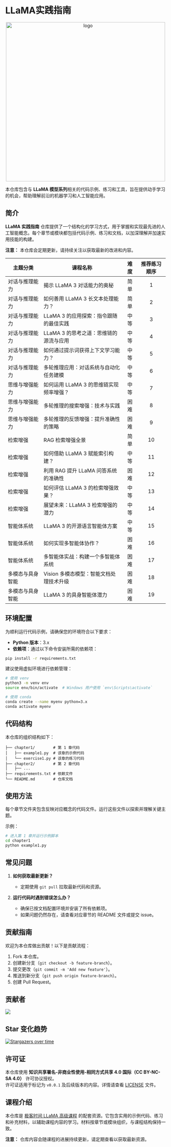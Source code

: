# LLaMA实践指南

<div align="center">
  <img src="https://github.com/user-attachments/assets/049efcd7-5b47-4933-b55a-02ec90b98489" alt="logo" height="500">
</div>

本仓库包含与 **LLaMA 模型系列**相关的代码示例、练习和工具，旨在提供动手学习的机会，帮助理解前沿的机器学习和人工智能应用。

## 简介

**LLaMA 实践指南** 仓库提供了一个结构化的学习方式，用于掌握和实现最先进的人工智能概念。每个章节或模块都包括代码示例、练习和文档，以加深理解并加速实用技能的构建。

**注意：** 本仓库会定期更新，请持续关注以获取最新的改进和内容。

| 主题分类        | 课程名称                                         | 难度     | 推荐练习顺序 |
|-----------------|------------------------------------------------|:--------:|:------------:|
| 对话与推理能力   | 揭示 LLaMA 3 对话能力的奥秘                   | 简单     |      1       |
| 对话与推理能力   | 如何善用 LLaMA 3 长文本处理能力？              | 简单     |      2       |
| 对话与推理能力   | LLaMA 3 的应用探索：指令跟随的最佳实践         | 中等     |      3       |
| 对话与推理能力   | LLaMA 3 的思考之道：思维链的源流与应用         | 中等     |      4       |
| 对话与推理能力   | 如何通过提示词获得上下文学习能力？             | 中等     |      5       |
| 对话与推理能力   | 多轮推理应用：对话系统与自动化任务建模         | 中等     |      6       |
| 思维与增强能力   | 如何运用 LLaMA 3 的思维链实现频率增强？        | 中等     |      7       |
| 思维与增强能力   | 多轮推理的搜索增强：技术与实践                 | 困难     |      8       |
| 思维与增强能力   | 多轮推理的反馈增强：提升准确性的策略           | 困难     |      9       |
| 检索增强        | RAG 检索增强全景                              | 简单     |     10       |
| 检索增强        | 如何借助 LLaMA 3 赋能索引构建？               | 中等     |     11       |
| 检索增强        | 利用 RAG 提升 LLaMA 问答系统的准确性          | 困难     |     12       |
| 检索增强        | 如何评估 LLaMA 3 的检索增强效果？             | 中等     |     13       |
| 检索增强        | 展望未来：LLaMA 3 检索增强的潜力              | 中等     |     14       |
| 智能体系统      | LLaMA 3 的开源语言智能体方案                  | 中等     |     15       |
| 智能体系统      | 如何实现多智能体协作？                        | 困难     |     16       |
| 智能体系统      | 多智能体实战：构建一个多智能体系统             | 困难     |     17       |
| 多模态与具身智能 | Vision 多模态模型：智能文档处理技术升级        | 困难     |     18       |
| 多模态与具身智能 | LLaMA 3 的具身智能体潜力                      | 困难     |     19       |


## 环境配置

为顺利运行代码示例，请确保您的环境符合以下要求：

- **Python 版本**：3.x
- **依赖项**：通过以下命令安装所需的依赖项：

```bash
pip install -r requirements.txt
```

建议使用虚拟环境进行依赖管理：

```bash
# 使用 venv
python3 -m venv env
source env/bin/activate  # Windows 用户使用 `env\Scripts\activate`

# 使用 conda
conda create --name myenv python=3.x
conda activate myenv
```

## 代码结构

本仓库的组织结构如下：

```
├── chapter1/        # 第 1 章代码
│   ├── example1.py  # 该章的示例代码
│   └── exercise1.py # 该章的练习代码
├── chapter2/        # 第 2 章代码
│   ├── ...
├── requirements.txt # 依赖文件
└── README.md        # 仓库文档
```

## 使用方法

每个章节文件夹包含反映对应概念的代码文件。运行这些文件以探索并理解关键主题。

示例：

```bash
# 进入第 1 章并运行示例脚本
cd chapter1
python example1.py
```

## 常见问题

1. **如何获取最新更新？**  
   - 定期使用 `git pull` 拉取最新代码和资源。

2. **运行代码时遇到错误怎么办？**  
   - 确保已按文档配置环境并安装了所有依赖项。  
   - 如果问题仍然存在，请查看对应章节的 README 文件或提交 issue。

## 贡献指南

欢迎为本仓库做出贡献！以下是贡献流程：

1. Fork 本仓库。
2. 创建新分支（`git checkout -b feature-branch`）。
3. 提交更改（`git commit -m 'Add new feature'`）。
4. 推送到新分支（`git push origin feature-branch`）。
5. 创建 Pull Request。

## 贡献者

<a href="https://github.com/tylerelyt/LLaMA-in-Action/graphs/contributors">
  <img src="https://contrib.rocks/image?repo=tylerelyt/LLaMA-in-Action" />
</a>

## Star 变化趋势

[![Stargazers over time](https://starchart.cc/tylerelyt/LLaMA-in-Action.svg?variant=adaptive)](https://starchart.cc/tylerelyt/LLaMA-in-Action)

## 许可证

本仓库使用 **知识共享署名-非商业性使用-相同方式共享 4.0 国际（CC BY-NC-SA 4.0）** 许可协议授权。  
许可证适用于标记为 `v0.0.1` 及后续版本的内容。详情请查看 [LICENSE](LICENSE) 文件。

## 课程介绍

本仓库是 [极客时间 LLaMA 高级课程](https://time.geekbang.org/column/intro/100828301) 的配套资源。它包含实用的示例代码、练习和补充材料，以辅助课程内容的学习。材料按章节或模块组织，与课程结构保持一致。

**注意：** 仓库内容会随课程的进展持续更新，请定期查看以获取最新资源。

